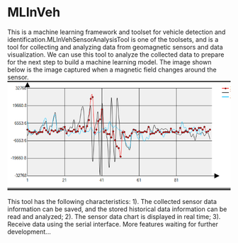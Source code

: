 # MLInVeh
This is a machine learning framework and toolset for vehicle detection and identification.MLInVehSensorAnalysisTool is one of the toolsets, and is a tool for collecting and analyzing data from geomagnetic sensors and data visualization. We can use this tool to analyze the collected data to prepare for the next step to build a machine learning model. The image shown below is the image captured when a magnetic field changes around the sensor.
![image](https://github.com/xiaopengCode/MLInVeh/blob/geomagneticSensorAnalysis/MLInVeh_XYZData.png)


This tool has the following characteristics:
1). The collected sensor data information can be saved, and the stored historical data information can be read and analyzed;
2). The sensor data chart is displayed in real time;
3). Receive data using the serial interface.
More features waiting for further development...

